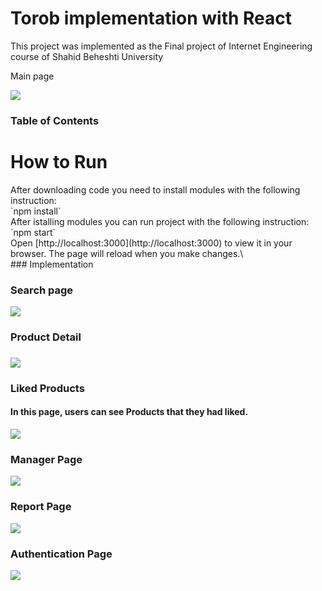 <h1>Torob implementation with React </h1>
<p>This project was implemented as the Final project of Internet Engineering course of Shahid Beheshti University</p>
<p>Main page</p>
<img src="https://drive.google.com/uc?export=view&id=1ADeyyAi3NJvuE2MDD_gkB_q_gh4Ol4RR" >

### Table of Contents
<h1>How to Run</h1>
After downloading code you need to install modules with the following instruction:<br/>
 `npm install`<br/>
After istalling modules you can run project with the following instruction:<br/>
`npm start`<br/>
Open [http://localhost:3000](http://localhost:3000) to view it in your browser.
The page will reload when you make changes.\ 
<br/>
### Implementation
<h3>Search page</h3>
<img src="https://drive.google.com/uc?export=view&id=1W53xMtKCSFZt5oFy3v3zu-EaKVoddJz0">
<h3>Product Detail<h3>
<img src="https://drive.google.com/uc?export=view&id=11dr7uwtWpxn7SQlQqcXdIwHWft7sZnlO">
<h3>Liked Products</h3>
  <h4>In this page, users can see Products that they had liked.  </h4>
<img src="https://drive.google.com/uc?export=view&id=14-P2YpuiwdMEQYgat1WHds9eOTLY7jya">
  <h3>Manager Page </h3>
  <img src="https://drive.google.com/uc?export=view&id=1zKHVzByMhACBwXCjPT8UZ-_Z2dJY43Sp">
  <h3>Report Page </h3>
  <img src="https://drive.google.com/uc?export=view&id=119C24PaM1hTRjKrac_6GUQ5nF_jDbKfA">
  <h3>Authentication Page </h3>
  <img src="https://drive.google.com/uc?export=view&id=1mYzOeI6gQk3sTWsHGjq9UqMTJVIlGwY2">
